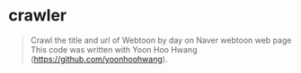 # crawler
> Crawl the title and url of Webtoon by day on Naver webtoon web page
> This code was written with Yoon Hoo Hwang (https://github.com/yoonhoohwang).
